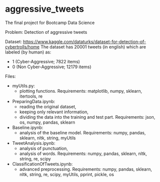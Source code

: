 # aggressive_tweets
The final project for Bootcamp Data Science

Problem: 
Detection of aggressive tweets

Dataset: 
https://www.kaggle.com/dataturks/dataset-for-detection-of-cybertrolls/home
The dataset has 20001 tweets (in english) which are labeled (by human) as:
- 1 (Cyber-Aggressive; 7822 items)
- 0 (Non Cyber-Aggressive; 12179 items)

Files:
* myUtils.py:
  - plotting functions.
  Requirements:
    matplotlib, numpy, sklearn, itertools, re
* PreparingData.ipynb:
  - reading the original dataset,
  - keeping only relevant information,
  - dividing the data into the training and test part.
  Requirements:
    json, os, numpy, pandas, sklearn
* Baseline.ipynb:
  - analysis of the baseline model.
  Requirements:
    numpy, pandas, sklearn, nltk, string, myUtils
* TweetAnalysis.ipynb:
  - analysis of punctuation,
  - analysis of words.
  Requirements:
    numpy, pandas, sklearn, nltk, string, re, scipy
* ClassificationOfTweets.ipynb:
  - advanced preprocessing.
  Requirements:
    numpy, pandas, sklearn, nltk, string, re, scipy, myUtils, pprint, pickle, os